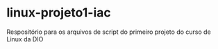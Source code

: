# linux-projeto1-iac
Respositório para os arquivos de script do primeiro projeto do curso de Linux da DIO
